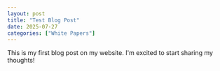 ```yaml
---
layout: post
title: "Test Blog Post"
date: 2025-07-27
categories: ["White Papers"]
---
```


This is my first blog post on my website. I'm excited to start sharing my thoughts!
